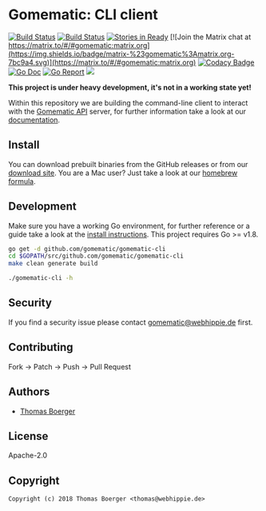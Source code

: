 # Gomematic: CLI client

[![Build Status](http://drone.gomematic.tech/api/badges/gomematic/gomematic-cli/status.svg)](http://drone.gomematic.tech/gomematic/gomematic-cli)
[![Build Status](https://ci.appveyor.com/api/projects/status/fp6xqxon6f4yg3qm?svg=true)](https://ci.appveyor.com/project/gomematicz/gomematic-cli)
[![Stories in Ready](https://badge.waffle.io/gomematic/gomematic-api.svg?label=ready&title=Ready)](http://waffle.io/gomematic/gomematic-api)
[![Join the Matrix chat at https://matrix.to/#/#gomematic:matrix.org](https://img.shields.io/badge/matrix-%23gomematic%3Amatrix.org-7bc9a4.svg)](https://matrix.to/#/#gomematic:matrix.org)
[![Codacy Badge](https://api.codacy.com/project/badge/Grade/6bbad9ecac6c42d6b0a9722d97979398)](https://www.codacy.com/app/gomematic/gomematic-cli?utm_source=github.com&amp;utm_medium=referral&amp;utm_content=gomematic/gomematic-cli&amp;utm_campaign=Badge_Grade)
[![Go Doc](https://godoc.org/github.com/gomematic/gomematic-cli?status.svg)](http://godoc.org/github.com/gomematic/gomematic-cli)
[![Go Report](http://goreportcard.com/badge/github.com/gomematic/gomematic-cli)](http://goreportcard.com/report/github.com/gomematic/gomematic-cli)
[![](https://images.microbadger.com/badges/image/gomematic/gomematic-cli.svg)](http://microbadger.com/images/gomematic/gomematic-cli "Get your own image badge on microbadger.com")


**This project is under heavy development, it's not in a working state yet!**

Within this repository we are building the command-line client to interact with the [Gomematic API](https://github.com/gomematic/gomematic-api) server, for further information take a look at our [documentation](https://gomematic.tech).


## Install

You can download prebuilt binaries from the GitHub releases or from our [download site](http://dl.gomematic.tech/cli). You are a Mac user? Just take a look at our [homebrew formula](https://github.com/gomematic/homebrew-gomematic).


## Development

Make sure you have a working Go environment, for further reference or a guide take a look at the [install instructions](http://golang.org/doc/install.html). This project requires Go >= v1.8.

```bash
go get -d github.com/gomematic/gomematic-cli
cd $GOPATH/src/github.com/gomematic/gomematic-cli
make clean generate build

./gomematic-cli -h
```


## Security

If you find a security issue please contact gomematic@webhippie.de first.


## Contributing

Fork -> Patch -> Push -> Pull Request


## Authors

* [Thomas Boerger](https://github.com/tboerger)


## License

Apache-2.0


## Copyright

```
Copyright (c) 2018 Thomas Boerger <thomas@webhippie.de>
```
